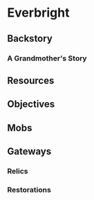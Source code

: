 # Everbright

## Backstory

### A Grandmother's Story

## Resources

## Objectives

## Mobs

## Gateways

### Relics

### Restorations
